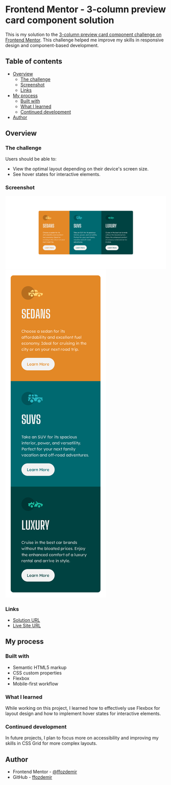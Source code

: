 # Frontend Mentor - 3-column preview card component solution

This is my solution to the [3-column preview card component challenge on Frontend Mentor](https://www.frontendmentor.io/challenges/3column-preview-card-component-pH92eAR2-). This challenge helped me improve my skills in responsive design and component-based development.

## Table of contents

- [Overview](#overview)
  - [The challenge](#the-challenge)
  - [Screenshot](#screenshot)
  - [Links](#links)
- [My process](#my-process)
  - [Built with](#built-with)
  - [What I learned](#what-i-learned)
  - [Continued development](#continued-development)
- [Author](#author)

## Overview

### The challenge

Users should be able to:

- View the optimal layout depending on their device's screen size.
- See hover states for interactive elements.

### Screenshot

![Desktop Screenshot](./images/screenshot.jpg)
![Mobile Screenshot](./images/screenshot-mobile.jpg)

### Links

- [Solution URL](https://github.com/ffozdemir/3-column-preview-card-component)
- [Live Site URL](https://snazzy-tartufo-39172e.netlify.app)

## My process

### Built with

- Semantic HTML5 markup
- CSS custom properties
- Flexbox
- Mobile-first workflow

### What I learned

While working on this project, I learned how to effectively use Flexbox for layout design and how to implement hover states for interactive elements.

### Continued development

In future projects, I plan to focus more on accessibility and improving my skills in CSS Grid for more complex layouts.

## Author

- Frontend Mentor - [@ffozdemir](https://www.frontendmentor.io/profile/ffozdemir)
- GitHub - [ffozdemir](https://github.com/ffozdemir)
